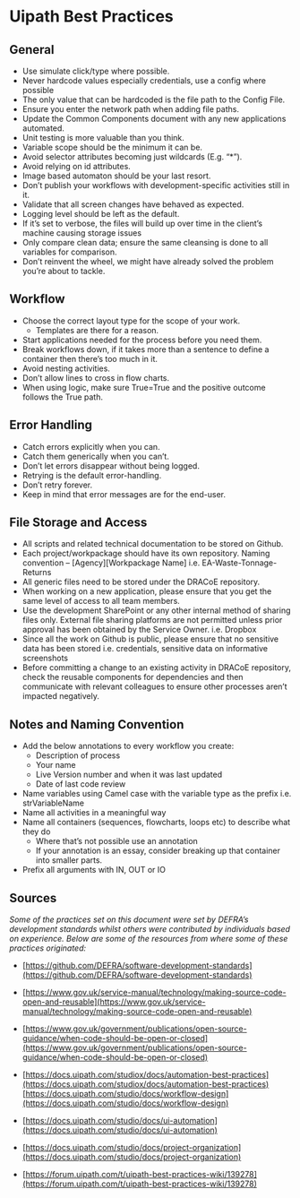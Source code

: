 ﻿# Uipath Best Practices



## General

- Use simulate click/type where possible.
- Never hardcode values especially credentials, use a config where possible
- The only value that can be hardcoded is the file path to the Config File.
- Ensure you enter the network path when adding file paths.
- Update the Common Components document with any new applications automated.
- Unit testing is more valuable than you think.
- Variable scope should be the minimum it can be.
- Avoid selector attributes becoming just wildcards (E.g. “*”).
- Avoid relying on id attributes.
- Image based automaton should be your last resort.
- Don’t publish your workflows with development-specific activities still in it.
- Validate that all screen changes have behaved as expected.
- Logging level should be left as the default.
- If it’s set to verbose, the files will build up over time in the client’s machine causing storage issues
- Only compare clean data; ensure the same cleansing is done to all variables for comparison.
- Don’t reinvent the wheel, we might have already solved the problem you’re about to tackle.



## Workflow

- Choose the correct layout type for the scope of your work.
   - Templates are there for a reason.
- Start applications needed for the process before you need them.
- Break workflows down, if it takes more than a sentence to define a container then there’s too much in it.
- Avoid nesting activities.
- Don’t allow lines to cross in flow charts.
- When using logic, make sure True=True and the positive outcome follows the True path.

## Error Handling

- Catch errors explicitly when you can.
- Catch them generically when you can’t.
- Don’t let errors disappear without being logged.
- Retrying is the default error-handling.
- Don’t retry forever.
- Keep in mind that error messages are for the end-user.


## File Storage and Access

- All scripts and related technical documentation to be stored on Github.
- Each project/workpackage should have its own repository. Naming convention – [Agency][Workpackage Name] i.e. EA-Waste-Tonnage-Returns
- All generic files need to be stored under the DRACoE repository.
- When working on a new application, please ensure that you get the same level of access to all team members.
- Use the development SharePoint or any other internal method of sharing files only. External file sharing platforms are not permitted unless prior approval has been obtained by the Service Owner. i.e. Dropbox
- Since all the work on Github is public, please ensure that no sensitive data has been stored i.e. credentials, sensitive data on informative screenshots
- Before committing a change to an existing activity in DRACoE repository, check the reusable components for dependencies and then communicate with relevant colleagues to ensure other processes aren’t impacted negatively.


## Notes and Naming Convention

- Add the below annotations to every workflow you create:
   - Description of process
   - Your name
   - Live Version number and when it was last updated
   - Date of last code review
- Name variables using Camel case with the variable type as the prefix i.e. strVariableName
- Name all activities in a meaningful way
- Name all containers (sequences, flowcharts, loops etc) to describe what they do
   - Where that’s not possible use an annotation
   - If your annotation is an essay, consider breaking up that container into smaller parts.
- Prefix all arguments with IN, OUT or IO

## Sources

*Some of the practices set on this document were set by DEFRA’s development standards whilst others were contributed by individuals based on experience. Below are some of the resources from where some of these practices originated:*

- [https://github.com/DEFRA/software-development-standards](https://github.com/DEFRA/software-development-standards)

- [https://www.gov.uk/service-manual/technology/making-source-code-open-and-reusable](https://www.gov.uk/service-manual/technology/making-source-code-open-and-reusable)

- [https://www.gov.uk/government/publications/open-source-guidance/when-code-should-be-open-or-closed](https://www.gov.uk/government/publications/open-source-guidance/when-code-should-be-open-or-closed)

- [https://docs.uipath.com/studiox/docs/automation-best-practices](https://docs.uipath.com/studiox/docs/automation-best-practices)
  [https://docs.uipath.com/studio/docs/workflow-design](https://docs.uipath.com/studio/docs/workflow-design)

- [https://docs.uipath.com/studio/docs/ui-automation](https://docs.uipath.com/studio/docs/ui-automation)

- [https://docs.uipath.com/studio/docs/project-organization](https://docs.uipath.com/studio/docs/project-organization)

- [https://forum.uipath.com/t/uipath-best-practices-wiki/139278](https://forum.uipath.com/t/uipath-best-practices-wiki/139278)
